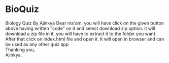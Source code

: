 # BioQuiz
Biology Quiz By Ajinkya
Dear ma'am,
you will have click on the given button above having written "code" on it and select download zip option.
it will download a zip file in it, you will have to extract it to the
folder you want. After that click on index.html file and open it.
It will open in browser and can be used as any other quiz app<br/>
Thanking you,<br/>
Ajinkya.


